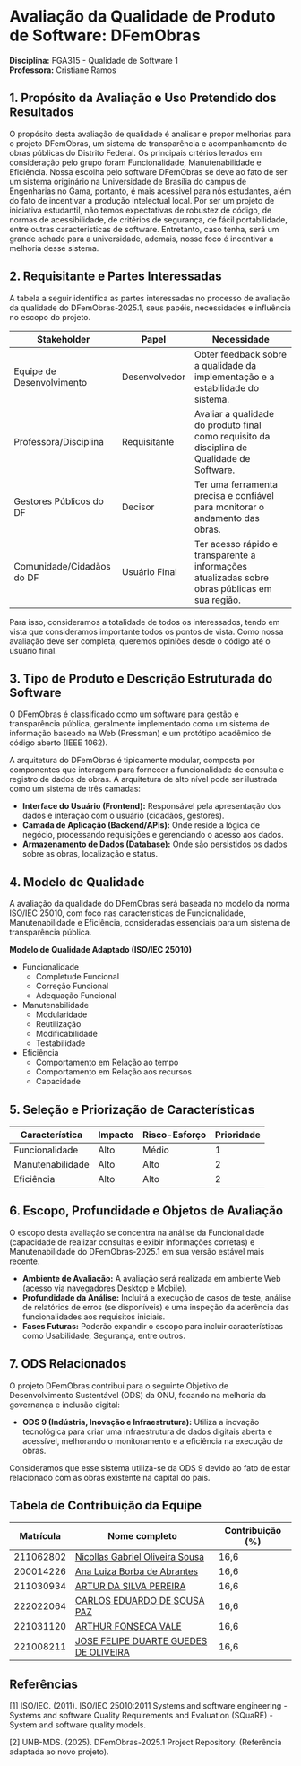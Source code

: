 # Avaliação da Qualidade de Produto de Software: DFemObras

**Disciplina:** FGA315 - Qualidade de Software 1  
**Professora:** Cristiane Ramos  


## 1. Propósito da Avaliação e Uso Pretendido dos Resultados

O propósito desta avaliação de qualidade é analisar e propor melhorias para o projeto DFemObras, um sistema de transparência e acompanhamento de obras públicas do Distrito Federal. Os principais crtérios levados em consideração pelo grupo foram Funcionalidade, Manutenabilidade e Eficiência.
Nossa escolha pelo software DFemObras se deve ao fato de ser um sistema originário na Universidade de Brasília do campus de Engenharias no Gama, portanto, é mais acessivel para nós estudantes, além do fato de incentivar a produção intelectual local.
Por ser um projeto de iniciativa estudantil, não temos expectativas de robustez de código, de normas de acessibilidade, de critérios de segurança, de fácil portabilidade, entre outras caracteristicas de software. Entretanto, caso tenha, será um grande achado para a universidade, ademais, nosso foco é incentivar a melhoria desse sistema.

## 2. Requisitante e Partes Interessadas

A tabela a seguir identifica as partes interessadas no processo de avaliação da qualidade do DFemObras-2025.1, seus papéis, necessidades e influência no escopo do projeto.

| Stakeholder                 | Papel         | Necessidade                                                                 |
|-----------------------------|--------------|----------------------------------------------------------------------------|
| Equipe de Desenvolvimento   | Desenvolvedor| Obter feedback sobre a qualidade da implementação e a estabilidade do sistema. |
| Professora/Disciplina       | Requisitante | Avaliar a qualidade do produto final como requisito da disciplina de Qualidade de Software. |
| Gestores Públicos do DF     | Decisor      | Ter uma ferramenta precisa e confiável para monitorar o andamento das obras. |
| Comunidade/Cidadãos do DF   | Usuário Final| Ter acesso rápido e transparente a informações atualizadas sobre obras públicas em sua região. |

Para isso, consideramos a totalidade de todos os interessados, tendo em vista que consideramos importante todos os pontos de vista. Como nossa avaliação deve ser completa, queremos opiniões desde o código até o usuário final.

## 3. Tipo de Produto e Descrição Estruturada do Software

O DFemObras é classificado como um software para gestão e transparência pública, geralmente implementado como um sistema de informação baseado na Web (Pressman) e um protótipo acadêmico de código aberto (IEEE 1062).

A arquitetura do DFemObras é tipicamente modular, composta por componentes que interagem para fornecer a funcionalidade de consulta e registro de dados de obras. A arquitetura de alto nível pode ser ilustrada como um sistema de três camadas:

- **Interface do Usuário (Frontend):** Responsável pela apresentação dos dados e interação com o usuário (cidadãos, gestores).
- **Camada de Aplicação (Backend/APIs):** Onde reside a lógica de negócio, processando requisições e gerenciando o acesso aos dados.
- **Armazenamento de Dados (Database):** Onde são persistidos os dados sobre as obras, localização e status.

## 4. Modelo de Qualidade

A avaliação da qualidade do DFemObras será baseada no modelo da norma ISO/IEC 25010, com foco nas características de Funcionalidade, Manutenabilidade e Eficiência, consideradas essenciais para um sistema de transparência pública.

**Modelo de Qualidade Adaptado (ISO/IEC 25010)**

- Funcionalidade
	- Completude Funcional
	- Correção Funcional
	- Adequação Funcional
- Manutenabilidade
    - Modularidade
    - Reutilização
    - Modificabilidade
    - Testabilidade
- Eficiência
    - Comportamento em Relação ao tempo
    - Comportamento em Relação aos recursos
    - Capacidade

## 5. Seleção e Priorização de Características


| Característica   | Impacto | Risco-Esforço | Prioridade |
|------------------|---------|--------------|------------|
| Funcionalidade   | Alto    | Médio        | 1          |
| Manutenabilidade   | Alto    | Alto         | 2          |
| Eficiência   | Alto    | Alto         | 2          |

## 6. Escopo, Profundidade e Objetos de Avaliação

O escopo desta avaliação se concentra na análise da Funcionalidade (capacidade de realizar consultas e exibir informações corretas) e Manutenabilidade do DFemObras-2025.1 em sua versão estável mais recente.

- **Ambiente de Avaliação:** A avaliação será realizada em ambiente Web (acesso via navegadores Desktop e Mobile).
- **Profundidade da Análise:** Incluirá a execução de casos de teste, análise de relatórios de erros (se disponíveis) e uma inspeção da aderência das funcionalidades aos requisitos iniciais.
- **Fases Futuras:** Poderão expandir o escopo para incluir características como Usabilidade, Segurança, entre outros.

## 7. ODS Relacionados

O projeto DFemObras contribui para o seguinte Objetivo de Desenvolvimento Sustentável (ODS) da ONU, focando na melhoria da governança e inclusão digital:

- **ODS 9 (Indústria, Inovação e Infraestrutura):** Utiliza a inovação tecnológica para criar uma infraestrutura de dados digitais aberta e acessível, melhorando o monitoramento e a eficiência na execução de obras.

Consideramos que esse sistema utiliza-se da ODS 9 devido ao fato de estar relacionado com as obras existente na capital do pais.


## Tabela de Contribuição da Equipe

| Matrícula | Nome completo |  Contribuição (%) |
|-------------|------------------|---------------------|
| 211062802 | [Nicollas Gabriel Oliveira Sousa ](https://github.com/Nicollaxs) | 16,6 |
| 200014226 | [Ana Luiza Borba de Abrantes](https://github.com/luabrantess) |  16,6 |
| 211030934 | [ARTUR DA SILVA PEREIRA](https://github.com/R2PX) | 16,6 |
| 222022064 | [CARLOS EDUARDO DE SOUSA PAZ](https://github.com/dudupaz) | 16,6 |
| 221031120 | [ARTHUR FONSECA VALE](https://github.com/arthurfonsecaa) | 16,6 |
| 221008211 | [JOSE FELIPE DUARTE GUEDES DE OLIVEIRA](https://github.com/Jose1277) | 16,6 |


## Referências

[1] ISO/IEC. (2011). ISO/IEC 25010:2011 Systems and software engineering - Systems and software Quality Requirements and Evaluation (SQuaRE) - System and software quality models.

[2] UNB-MDS. (2025). DFemObras-2025.1 Project Repository. (Referência adaptada ao novo projeto).
